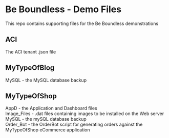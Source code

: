 # Be Boundless - Demo Files
This repo contains supporting files for the Be Boundless demonstrations
## ACI
The ACI tenant .json file  
  
## MyTypeOfBlog
MySQL - the MySQL database backup  
  
## MyTypeOfShop
AppD - the Application and Dashboard files  
Image_Files - .dat files containing images to be installed on the Web server  
MySQL - the mySQL database backup  
Order_Bot - the OrderBot script for generating orders against the MyTypeOfShop eCommerce application  
